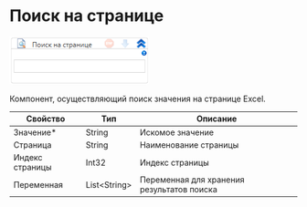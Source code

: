 # Поиск на странице

![](<../../../.gitbook/assets/image (428).png>)

Компонент, осуществляющий поиск значения на странице Excel.

| Свойство        | Тип           | Описание                                   |
| --------------- | ------------- | ------------------------------------------ |
| Значение\*      | String        | Искомое значение                           |
| Страница        | String        | Наименование страницы                      |
| Индекс страницы | Int32         | Индекс страницы                            |
| Переменная      | List\<String> | Переменная для хранения результатов поиска |
